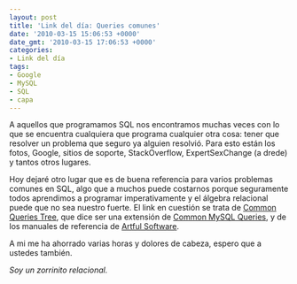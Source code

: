 ```yaml
---
layout: post
title: 'Link del día: Queries comunes'
date: '2010-03-15 15:06:53 +0000'
date_gmt: '2010-03-15 17:06:53 +0000'
categories:
- Link del día
tags:
- Google
- MySQL
- SQL
- capa
---
```


A aquellos que programamos SQL nos encontramos muchas veces con lo que se encuentra cualquiera que programa cualquier otra cosa: tener que resolver un problema que seguro ya alguien resolvió. Para esto están los fotos, Google, sitios de soporte, StackOverflow, ExpertSexChange (a drede) y tantos otros lugares.

Hoy dejaré otro lugar que es de buena referencia para varios problemas comunes en SQL, algo que a muchos puede costarnos porque seguramente todos aprendimos a programar imperativamente y el álgebra relacional puede que no sea nuestro fuerte. El link en cuestión se trata de [Common Queries Tree](http://www.artfulsoftware.com/infotree/queries.php?&amp;bw=1280), que dice ser una extensión de [Common MySQL Queries](http://www.artfulsoftware.com/infotree/mysqlquerytree.php), y de los manuales de referencia de [Artful Software](http://www.artfulsoftware.com/).

A mi me ha ahorrado varias horas y dolores de cabeza, espero que a ustedes también.

_Soy un zorrinito relacional._
